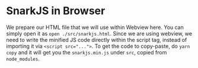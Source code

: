 # SnarkJS in Browser

We prepare our HTML file that we will use within Webview here. You can simply open it as `open ./src/snarkjs.html`. Since we are using webview, we need to write the minified JS code directly within the script tag, instead of importing it via `<script src="...">`. To get the code to copy-paste, do `yarn copy` and it will get you the `snarkjs.min.js` under `src`, copied from `node_modules`.
